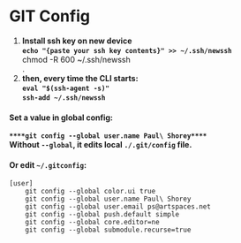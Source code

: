 # GIT Config  
  
1.  **Install ssh key on new device**  
    **`echo "{paste your ssh key contents}" >> ~/.ssh/newssh  `**  
    chmod -R 600 ~/.ssh/newssh  
    .  
2.  **then, every time the CLI starts:**  
    **`eval "$(ssh-agent -s)"`**  
    **`ssh-add ~/.ssh/newssh`**  
  
#### Set a value in global config:  
**`**`****`**git config --global user.name Paul\ Shorey**`****`**`**  
**Without **`--global`**, it edits local **`./.git/config`** file.**  
  
#### Or edit **`~/.gitconfig`**:  
```  
[user]  
    git config --global color.ui true  
    git config --global user.name Paul\ Shorey  
    git config --global user.email ps@artspaces.net  
    git config --global push.default simple  
    git config --global core.editor=ne  
    git config --global submodule.recurse=true  
```  
  
  
  
